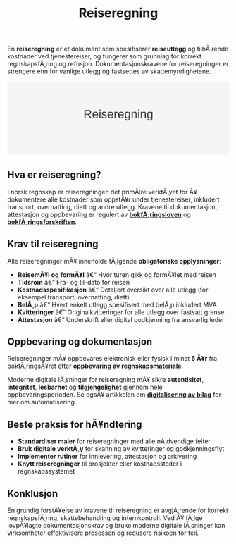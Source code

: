 ﻿---
title: "Reiseregning"
meta_title: "Reiseregning"
meta_description: 'En **reiseregning** er et dokument som spesifiserer **reiseutlegg** og tilhÃ¸rende kostnader ved tjenestereiser, og fungerer som grunnlag for korrekt regnskapsf...'
slug: reiseregning
type: blog
layout: pages/single
---

En **reiseregning** er et dokument som spesifiserer **reiseutlegg** og tilhÃ¸rende kostnader ved tjenestereiser, og fungerer som grunnlag for korrekt regnskapsfÃ¸ring og refusjon. Dokumentasjonskravene for reiseregninger er strengere enn for vanlige utlegg og fastsettes av skattemyndighetene.

![Hva er reiseregning?](reiseregning-image.svg)

## Hva er reiseregning?

I norsk regnskap er reiseregningen det primÃ¦re verktÃ¸yet for Ã¥ dokumentere alle kostnader som oppstÃ¥r under tjenestereiser, inkludert transport, overnatting, diett og andre utlegg. Kravene til dokumentasjon, attestasjon og oppbevaring er regulert av **[bokfÃ¸ringsloven](/blogs/regnskap/hva-er-bokforingsloven "Hva er BokfÃ¸ringsloven? Komplett Guide til Norsk BokfÃ¸ringslovgivning")** og **[bokfÃ¸ringsforskriften](/blogs/regnskap/hva-er-bokforingsforskriften "Hva er BokfÃ¸ringsforskriften? Komplett Guide til Norske BokfÃ¸ringskrav og Regler")**.

## Krav til reiseregning

Alle reiseregninger mÃ¥ inneholde fÃ¸lgende **obligatoriske opplysninger**:

* **ReisemÃ¥l og formÃ¥l** â€“ Hvor turen gikk og formÃ¥let med reisen
* **Tidsrom** â€“ Fra- og til-dato for reisen
* **Kostnadsspesifikasjon** â€“ Detaljert oversikt over alle utlegg (for eksempel transport, overnatting, diett)
* **BelÃ¸p** â€“ Hvert enkelt utlegg spesifisert med belÃ¸p inkludert MVA
* **Kvitteringer** â€“ Originalkvitteringer for alle utlegg over fastsatt grense
* **Attestasjon** â€“ Underskrift eller digital godkjenning fra ansvarlig leder

## Oppbevaring og dokumentasjon

Reiseregninger mÃ¥ oppbevares elektronisk eller fysisk i minst **5 Ã¥r** fra bokfÃ¸ringsÃ¥ret etter **[oppbevaring av regnskapsmateriale](/blogs/regnskap/oppbevaring-av-regnskapsmateriale "Oppbevaring av Regnskapsmateriale - Krav, Frister og Beste Praksis i Norge")**.

Moderne digitale lÃ¸sninger for reiseregning mÃ¥ sikre **autentisitet**, **integritet**, **lesbarhet** og **tilgjengelighet** gjennom hele oppbevaringsperioden. Se ogsÃ¥ artikkelen om **[digitalisering av bilag](/blogs/regnskap/api-integrasjon-automatisering-regnskap "API-integrasjon og automatisering i regnskap")** for mer om automatisering.

## Beste praksis for hÃ¥ndtering

* **Standardiser maler** for reiseregninger med alle nÃ¸dvendige felter
* **Bruk digitale verktÃ¸y** for skanning av kvitteringer og godkjenningsflyt
* **Implementer rutiner** for innlevering, attestasjon og arkivering
* **Knytt reiseregninger** til prosjekter eller kostnadssteder i regnskapssystemet

## Konklusjon

En grundig forstÃ¥else av kravene til reiseregning er avgjÃ¸rende for korrekt regnskapsfÃ¸ring, skattebehandling og internkontroll. Ved Ã¥ fÃ¸lge lovpÃ¥lagte dokumentasjonskrav og bruke moderne digitale lÃ¸sninger kan virksomheter effektivisere prosessen og redusere risikoen for feil.
